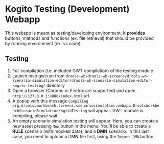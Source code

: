 Kogito Testing (Development) Webapp
==================================

This webapp is meant as testing/developing environment. It **provides** buttons, methods and functions (ex. file retrieval) that should be provided by running environment (ex. vs code).

Testing
--------------
1. Full compilation (i.e. included GWT compilation) of the testing module
2. Launch mvn gwt:run from `drools-wb/drools-wb-screens/drools-wb-scenario-simulation-editor/drools-wb-scenario-simulation-editor-kogito-testing/` directory
3. Open a browser (Chrome or Firefox are supported) and open `http://127.0.0.1:8888/index.html` url
4. A popup with this message `Compiling org.drools.workbench.screens.scenariosimulation.webapp.DroolsWorkbenchScenarioSimulationKogitoTesting` will appear. 
   GWT module is compiling, please wait.
5. An empty scenario simulation testing will appear. Here, you can create a new asset pressing
   `New` button in the menu. You'll be able to create a **RULE** scenario (with mocked data), 
   and a **DMN** scenario. In this last case, you need to upload a DMN file first, using the 
   `Import DMN` button.   